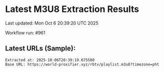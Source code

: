 # Latest M3U8 Extraction Results

Last updated: Mon Oct  6 20:39:20 UTC 2025

Workflow run: #961

## Latest URLs (Sample):
```
Extracted at: 2025-10-06T20:39:19.675580
Base URL: https://world-proxifier.xyz/rbtv/playlist.m3u8?timezone=pht

```

